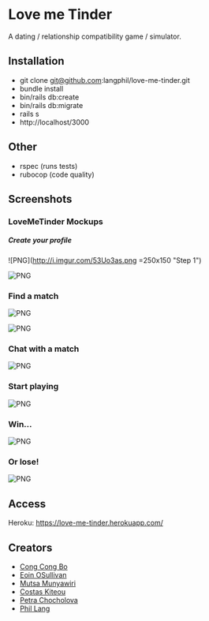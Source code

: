 # Love me Tinder
A dating / relationship compatibility game / simulator.

## Installation
* git clone git@github.com:langphil/love-me-tinder.git
* bundle install
* bin/rails db:create
* bin/rails db:migrate
* rails s
* http://localhost/3000

## Other
* rspec (runs tests)
* rubocop (code quality)

## Screenshots

### LoveMeTinder Mockups

##### Create your profile

![PNG](http://i.imgur.com/53Uo3as.png =250x150 "Step 1")

![PNG](http://i.imgur.com/QTSTlxh.png "Step 2")

### Find a match

![PNG](http://i.imgur.com/obxHHXf.png "Step 3")

![PNG](http://i.imgur.com/VnCODuy.png "Step 4")
### Chat with a match
![PNG](http://i.imgur.com/5z9UoJ4.png "Step 5")
### Start playing
![PNG](http://i.imgur.com/87yPepM.png "Step 6")
### Win...
![PNG](http://i.imgur.com/leOdYXN.png "Game end 1")
### Or lose!
![PNG](http://i.imgur.com/LRIGCGd.png "Game end 2")


## Access
Heroku: https://love-me-tinder.herokuapp.com/


## Creators
* [Cong Cong Bo](https://github.com/congcongbo)
* [Eoin OSullivan](https://github.com/EOSullivanBerlin)
* [Mutsa Munyawiri](https://github.com/memunyawiri)
* [Costas Kiteou](https://github.com/ckiteou)
* [Petra Chocholova](https://github.com/petrakh)
* [Phil Lang](https://github.com/langphil)
